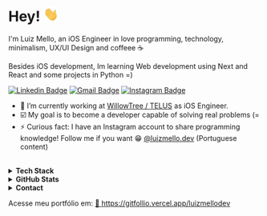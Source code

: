 # Hey! <img src="https://raw.githubusercontent.com/ABSphreak/ABSphreak/master/gifs/Hi.gif" width="30px">
I'm Luiz Mello, an iOS Engineer in love programming, technology, minimalism, UX/UI Design and coffeee ☕

Besides iOS development, Im learning Web development using Next and React and some projects in Python =)

[![Linkedin Badge](https://img.shields.io/badge/-luizmellodev-blue?style=plastic-square&logo=Linkedin&logoColor=white&link=https://www.linkedin.com/in/harshkumarkhatri/)](https://www.linkedin.com/in/luizmellodev/)
[![Gmail Badge](https://img.shields.io/badge/-contato@luizmello.dev-c14438?style=plastic-square&logo=Gmail&logoColor=white&link=mailto:mailharshkhatri@gmail.com)](mailto:contato@luizmello.dev)
[![Instagram Badge](https://img.shields.io/badge/-@luizmello.dev-white?style=plastic-square&logo=Instagram&logoColor=purple&link=mailto:mailharshkhatri@gmail.com)](https://www.instagram.com/luizmello.dev/)


- 🔭 I’m currently working at [WillowTree / TELUS](https://www.telusdigital.com/about/locations/brazil?INTCMP=locations_panel-list_brazil) as iOS Engineer.
- :ballot_box_with_check: My goal is to become a developer capable of solving real problems (=
- ⚡ Curious fact: I have an Instagram account to share programming knowledge! Follow me if you want 😁 [@luizmello.dev](https://www.instagram.com/luizmello.dev/) (Portuguese content)
</br>

<details><summary><b>Tech Stack</b></summary>

  ![Swift](https://img.shields.io/badge/swift-F54A2A?style=for-the-badge&logo=swift&logoColor=white) ![Java](https://img.shields.io/badge/java-%23ED8B00.svg?style=for-the-badge&logo=java&logoColor=white) ![JavaScript](https://img.shields.io/badge/javascript-%23323330.svg?style=for-the-badge&logo=javascript&logoColor=%23F7DF1E) ![CSS3](https://img.shields.io/badge/css3-%231572B6.svg?style=for-the-badge&logo=css3&logoColor=white) ![Python](https://img.shields.io/badge/python-3670A0?style=for-the-badge&logo=python&logoColor=ffdd54) ![Vercel](https://img.shields.io/badge/vercel-%23000000.svg?style=for-the-badge&logo=vercel&logoColor=white) ![Oracle](https://img.shields.io/badge/Oracle-F80000?style=for-the-badge&logo=oracle&logoColor=white) ![Firebase](https://img.shields.io/badge/firebase-%23039BE5.svg?style=for-the-badge&logo=firebase) ![FastAPI](https://img.shields.io/badge/FastAPI-005571?style=for-the-badge&logo=fastapi) ![Flutter](https://img.shields.io/badge/Flutter-%2302569B.svg?style=for-the-badge&logo=Flutter&logoColor=white) ![Insomnia](https://img.shields.io/badge/Insomnia-black?style=for-the-badge&logo=insomnia&logoColor=5849BE) ![NodeJS](https://img.shields.io/badge/node.js-6DA55F?style=for-the-badge&logo=node.js&logoColor=white) ![Next JS](https://img.shields.io/badge/Next-black?style=for-the-badge&logo=next.js&logoColor=white) ![NPM](https://img.shields.io/badge/NPM-%23000000.svg?style=for-the-badge&logo=npm&logoColor=white) ![React](https://img.shields.io/badge/react-%2320232a.svg?style=for-the-badge&logo=react&logoColor=%2361DAFB) ![Thymeleaf](https://img.shields.io/badge/Thymeleaf-%23005C0F.svg?style=for-the-badge&logo=Thymeleaf&logoColor=white) ![Postgres](https://img.shields.io/badge/postgres-%23316192.svg?style=for-the-badge&logo=postgresql&logoColor=white) ![MongoDB](https://img.shields.io/badge/MongoDB-%234ea94b.svg?style=for-the-badge&logo=mongodb&logoColor=white) ![Adobe Illustrator](https://img.shields.io/badge/adobeillustrator-%23FF9A00.svg?style=for-the-badge&logo=adobeillustrator&logoColor=white) ![Adobe Lightroom](https://img.shields.io/badge/Adobe%20Lightroom-31A8FF.svg?style=for-the-badge&logo=Adobe%20Lightroom&logoColor=white) ![Adobe Photoshop](https://img.shields.io/badge/adobephotoshop-%2331A8FF.svg?style=for-the-badge&logo=adobephotoshop&logoColor=white) ![Adobe Premiere Pro](https://img.shields.io/badge/Adobe%20Premiere%20Pro-9999FF.svg?style=for-the-badge&logo=Adobe%20Premiere%20Pro&logoColor=white) ![Adobe XD](https://img.shields.io/badge/Adobe%20XD-470137?style=for-the-badge&logo=Adobe%20XD&logoColor=#FF61F6) ![Dribbble](https://img.shields.io/badge/Dribbble-EA4C89?style=for-the-badge&logo=dribbble&logoColor=white) 	![Figma](https://img.shields.io/badge/figma-%23F24E1E.svg?style=for-the-badge&logo=figma&logoColor=white) ![NumPy](https://img.shields.io/badge/numpy-%23013243.svg?style=for-the-badge&logo=numpy&logoColor=white) ![Pandas](https://img.shields.io/badge/pandas-%23150458.svg?style=for-the-badge&logo=pandas&logoColor=white) ![Docker](https://img.shields.io/badge/docker-%230db7ed.svg?style=for-the-badge&logo=docker&logoColor=white) ![Trello](https://img.shields.io/badge/Trello-%23026AA7.svg?style=for-the-badge&logo=Trello&logoColor=white) ![Swagger](https://img.shields.io/badge/-Swagger-%23Clojure?style=for-the-badge&logo=swagger&logoColor=white) ![Jira](https://img.shields.io/badge/jira-%230A0FFF.svg?style=for-the-badge&logo=jira&logoColor=white) ![Gradle](https://img.shields.io/badge/Gradle-02303A.svg?style=for-the-badge&logo=Gradle&logoColor=white) ![Notion](https://img.shields.io/badge/Notion-%23000000.svg?style=for-the-badge&logo=notion&logoColor=white) ![Postman](https://img.shields.io/badge/Postman-FF6C37?style=for-the-badge&logo=postman&logoColor=white)

  </details>
  
<details><summary><b>GitHub Stats</b></summary>
  
![](https://github-readme-streak-stats.herokuapp.com/?user=luizmellodev&theme=dracula&hide_border=false)<br/>
![](https://github-readme-stats.vercel.app/api/top-langs/?username=luizmellodev&theme=dracula&hide_border=false&include_all_commits=false&count_private=false&layout=compact)
  
</details>


<details><summary><b>Contact</b></summary>
  
  - [LinkedIn](https://www.linkedin.com/in/luizmellodev/)
  - [Gmail](mailto:contato@luizmello.dev)
  - [Rocketseat](https://app.rocketseat.com.br/rocketid/luizmellodev)
  - [Instagram](https://www.instagram.com/luizmello.dev/)
  </details>


  
Acesse meu portfólio em: 
<a href="https://gitfollio.vercel.app/luizmellodev"> 🔗
  https://gitfollio.vercel.app/luizmellodev
</a>

<!-- GitFolio:start
{
  "gitfolio": "on",
  "name": "Luiz Mello",
  "email": "contato@luizmello.dev",
  "tagline": "iOS Engineer",
  "avatar_url": "https://avatars.githubusercontent.com/u/49352785?v=4",
  "website": "https://luizmello.dev",
  "githubUser": "luizmellodev",
  "linkedinUser": "https://www.linkedin.com/in/luizmellodev/",
  "about": "iOS Engineer with a degree in Software Engineering, where I've been building and refining my experience while blending it with skills in UX/UI design. This combination allows me to create intuitive interfaces and apps that deliver captivating user experiences. Additionally, I'm passionate about technology, programming, and a coffee enthusiast, always finding inspiration in the smooth rhythms of lo-fi.",
  "showStars": true,
  "showFollowers": true,
  "followers": 175,
  "following": 88,
  "themeId": "cyberpunk",
  "tech": [
  "Swift",
  "SwiftUI",
  "UIKit",
  "Python",
  "FastAPI",
  "TypeScript",
  "React",
  "React-Native"
],
  "projects": [
  {
    "id": 660860080,
    "repoName": "tabnews.app",
    "url": "https://github.com/luizmellodev/tabnews.app",
    "stars": 0,
    "description": "A fan-made app of the TabNews website.",
    "image": "",
    "techs": [],
    "deploy": "",
    "highlighted": false
  },
  {
    "id": 869074528,
    "repoName": "todo-list",
    "url": "https://github.com/luizmellodev/todo-list",
    "stars": 0,
    "description": "A simple todo list app with widgets.",
    "image": "",
    "techs": [],
    "deploy": "",
    "highlighted": false
  },
  {
    "id": 964732940,
    "repoName": "solitude.space",
    "url": "https://github.com/luizmellodev/solitude.space",
    "stars": 1,
    "description": "Your relaxing and productive space and web companion.",
    "image": "",
    "techs": [],
    "deploy": "",
    "highlighted": false
  },
  {
    "id": 858865489,
    "repoName": "FastAPI-learn",
    "url": "https://github.com/luizmellodev/FastAPI-learn",
    "stars": 0,
    "description": "Simple project to learn FastAPI!",
    "image": "",
    "techs": [],
    "deploy": "",
    "highlighted": false
  },
  {
    "id": 404814740,
    "repoName": "the-game",
    "url": "https://github.com/luizmellodev/the-game",
    "stars": 4,
    "description": "A challenging 2D arcade-style game built with Swift.",
    "image": "",
    "techs": [],
    "deploy": "",
    "highlighted": false
  },
  {
    "id": 298008087,
    "repoName": "ScrapingNews.v3",
    "url": "https://github.com/luizmellodev/ScrapingNews.v3",
    "stars": 0,
    "description": "Automated script that navigates the World Wide Web in a methodical and automated way for automatic searches on specific sites",
    "image": "",
    "techs": [],
    "deploy": "",
    "highlighted": false
  }
]
}
GitFolio:end -->
  
